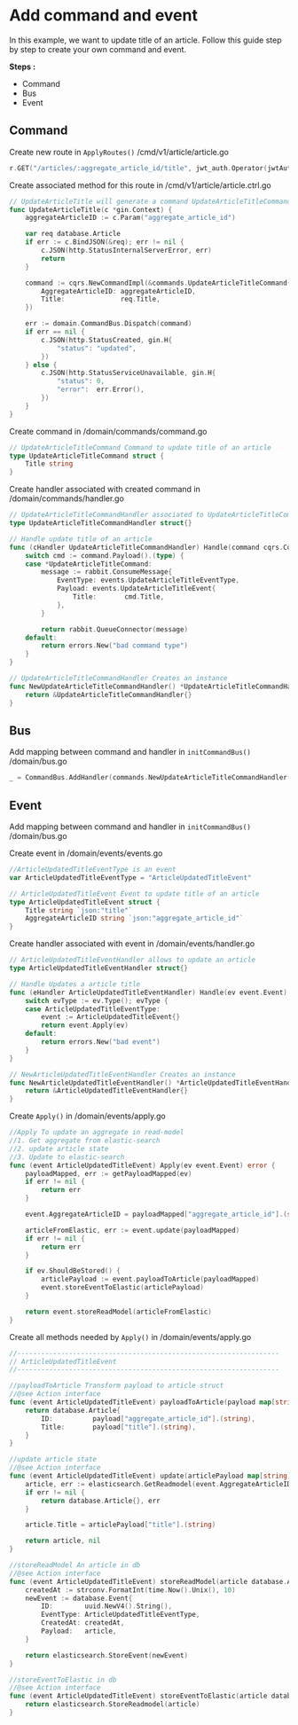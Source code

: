# Add command and event

In this example, we want to update title of an article.
Follow this guide step by step to create your own command and event.

**Steps :**
- Command
- Bus
- Event

## Command
Create new route in `ApplyRoutes()` /cmd/v1/article/article.go
```go
r.GET("/articles/:aggregate_article_id/title", jwt_auth.Operator(jwtAuth), UpdateArticleTitle)
```

Create associated method for this route in /cmd/v1/article/article.ctrl.go
```go
// UpdateArticleTitle will generate a command UpdateArticleTitleCommand
func UpdateArticleTitle(c *gin.Context) {
	aggregateArticleID := c.Param("aggregate_article_id")

	var req database.Article
	if err := c.BindJSON(&req); err != nil {
		c.JSON(http.StatusInternalServerError, err)
		return
	}

	command := cqrs.NewCommandImpl(&commands.UpdateArticleTitleCommand{
		AggregateArticleID: aggregateArticleID,
		Title:              req.Title,
	})

	err := domain.CommandBus.Dispatch(command)
	if err == nil {
		c.JSON(http.StatusCreated, gin.H{
			"status": "updated",
		})
	} else {
		c.JSON(http.StatusServiceUnavailable, gin.H{
			"status": 0,
			"error":  err.Error(),
		})
	}
}
```

Create command in /domain/commands/command.go
```go
// UpdateArticleTitleCommand Command to update title of an article
type UpdateArticleTitleCommand struct {
	Title string
}
```

Create handler associated with created command in /domain/commands/handler.go

```go
// UpdateArticleTitleCommandHandler associated to UpdateArticleTitleCommand
type UpdateArticleTitleCommandHandler struct{}

// Handle update title of an article
func (cHandler UpdateArticleTitleCommandHandler) Handle(command cqrs.Command) error {
	switch cmd := command.Payload().(type) {
	case *UpdateArticleTitleCommand:
		message := rabbit.ConsumeMessage{
			EventType: events.UpdateArticleTitleEventType,
			Payload: events.UpdateArticleTitleEvent{
				Title:       cmd.Title,
			},
		}

		return rabbit.QueueConnector(message)
	default:
		return errors.New("bad command type")
	}
}

// UpdateArticleTitleCommandHandler Creates an instance
func NewUpdateArticleTitleCommandHandler() *UpdateArticleTitleCommandHandler {
	return &UpdateArticleTitleCommandHandler{}
}
```

## Bus
Add mapping between command and handler in `initCommandBus()` /domain/bus.go

```go
_ = CommandBus.AddHandler(commands.NewUpdateArticleTitleCommandHandler(), &commands.UpdateArticleTitleCommand{})
```

## Event
Add mapping between command and handler in `initCommandBus()` /domain/bus.go

Create event in /domain/events/events.go
```go
//ArticleUpdatedTitleEventType is an event
var ArticleUpdatedTitleEventType = "ArticleUpdatedTitleEvent"

// ArticleUpdatedTitleEvent Event to update title of an article
type ArticleUpdatedTitleEvent struct {
	Title string `json:"title"`
	AggregateArticleID string `json:"aggregate_article_id"`
}
```

Create handler associated with event in /domain/events/handler.go

```go
// ArticleUpdatedTitleEventHandler allows to update an article
type ArticleUpdatedTitleEventHandler struct{}

// Handle Updates a article title
func (eHandler ArticleUpdatedTitleEventHandler) Handle(ev event.Event) error {
	switch evType := ev.Type(); evType {
	case ArticleUpdatedTitleEventType:
		event := ArticleUpdatedTitleEvent{}
		return event.Apply(ev)
	default:
		return errors.New("bad event")
	}
}

// NewArticleUpdatedTitleEventHandler Creates an instance
func NewArticleUpdatedTitleEventHandler() *ArticleUpdatedTitleEventHandler {
	return &ArticleUpdatedTitleEventHandler{}
}
```

Create `Apply()` in /domain/events/apply.go

```go
//Apply To update an aggregate in read-model
//1. Get aggregate from elastic-search
//2. update article state
//3. Update to elastic-search
func (event ArticleUpdatedTitleEvent) Apply(ev event.Event) error {
	payloadMapped, err := getPayloadMapped(ev)
	if err != nil {
		return err
	}

	event.AggregateArticleID = payloadMapped["aggregate_article_id"].(string)

	articleFromElastic, err := event.update(payloadMapped)
	if err != nil {
		return err
	}

	if ev.ShouldBeStored() {
		articlePayload := event.payloadToArticle(payloadMapped)
		event.storeEventToElastic(articlePayload)
	}

	return event.storeReadModel(articleFromElastic)
}
```

Create all methods needed by `Apply()` in /domain/events/apply.go

```go
//------------------------------------------------------------------
// ArticleUpdatedTitleEvent
//------------------------------------------------------------------

//payloadToArticle Transform payload to article struct
//@see Action interface
func (event ArticleUpdatedTitleEvent) payloadToArticle(payload map[string]interface{}) database.Article {
	return database.Article{
		ID:          payload["aggregate_article_id"].(string),
		Title:       payload["title"].(string),
	}
}

//update article state
//@see Action interface
func (event ArticleUpdatedTitleEvent) update(articlePayload map[string]interface{}) (database.Article, error) {
	article, err := elasticsearch.GetReadmodel(event.AggregateArticleID)
	if err != nil {
		return database.Article{}, err
	}

	article.Title = articlePayload["title"].(string)

	return article, nil
}

//storeReadModel An article in db
//@see Action interface
func (event ArticleUpdatedTitleEvent) storeReadModel(article database.Article) error {
	createdAt := strconv.FormatInt(time.Now().Unix(), 10)
	newEvent := database.Event{
		ID:        uuid.NewV4().String(),
		EventType: ArticleUpdatedTitleEventType,
		CreatedAt: createdAt,
		Payload:   article,
	}

	return elasticsearch.StoreEvent(newEvent)
}

//storeEventToElastic in db
//@see Action interface
func (event ArticleUpdatedTitleEvent) storeEventToElastic(article database.Article) error {
	return elasticsearch.StoreReadmodel(article)
}
```


